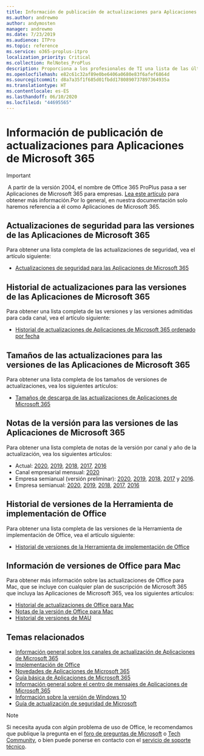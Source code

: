 ```yaml
---
title: Información de publicación de actualizaciones para Aplicaciones de Microsoft 365
ms.author: andrewmo
author: andymosten
manager: andrewmo
ms.date: 7/23/2019
ms.audience: ITPro
ms.topic: reference
ms.service: o365-proplus-itpro
localization_priority: Critical
ms.collection: RelNotes_ProPlus
description: Proporciona a los profesionales de TI una lista de las últimas versiones de las Aplicaciones de Microsoft 365 para cada canal de actualización y vínculos a notas de la versión y el historial de actualizaciones.
ms.openlocfilehash: e82c61c32af89e0be6406a0680e83f6afef6864d
ms.sourcegitcommit: d8a7a35f1f685d01fbdd1780890737897364935a
ms.translationtype: HT
ms.contentlocale: es-ES
ms.lasthandoff: 06/10/2020
ms.locfileid: "44695565"
---
```

# <a name="release-information-for-updates-to-microsoft-365-apps"></a>Información de publicación de actualizaciones para Aplicaciones de Microsoft 365


> [!IMPORTANT]
> A partir de la versión 2004, el nombre de Office 365 ProPlus pasa a ser Aplicaciones de Microsoft 365 para empresas. [Lea este artículo](https://go.microsoft.com/fwlink/p/?linkid=2123420) para obtener más información.Por lo general, en nuestra documentación solo haremos referencia a él como Aplicaciones de Microsoft 365.


## <a name="security-updates-for-microsoft-365-apps-releases"></a>Actualizaciones de seguridad para las versiones de las Aplicaciones de Microsoft 365

Para obtener una lista completa de las actualizaciones de seguridad, vea el artículo siguiente:
 - [Actualizaciones de seguridad para las Aplicaciones de Microsoft 365](microsoft365-apps-security-updates.md)


## <a name="update-history-for-microsoft-365-apps-releases"></a>Historial de actualizaciones para las versiones de las Aplicaciones de Microsoft 365

Para obtener una lista completa de las versiones y las versiones admitidas para cada canal, vea el artículo siguiente:

- [Historial de actualizaciones de Aplicaciones de Microsoft 365 ordenado por fecha](update-history-microsoft365-apps-by-date.md)


 ## <a name="update-sizes-for-microsoft-365-apps-releases"></a>Tamaños de las actualizaciones para las versiones de las Aplicaciones de Microsoft 365

Para obtener una lista completa de los tamaños de versiones de actualizaciones, vea los siguientes artículos:
 - [Tamaños de descarga de las actualizaciones de Aplicaciones de Microsoft 365](download-sizes-microsoft365-apps-updates.md)

## <a name="release-notes-for-microsoft-365-apps-releases"></a>Notas de la versión para las versiones de las Aplicaciones de Microsoft 365

Para obtener una lista completa de notas de la versión por canal y año de la actualización, vea los siguientes artículos:
 - Actual: [2020](current-channel.md), [2019](monthly-channel-2019.md), [2018](monthly-channel-2018.md), [2017](monthly-channel-2017.md), [2016](monthly-channel-2016.md)
 - Canal empresarial mensual: [2020](monthly-enterprise-channel.md)
 - Empresa semianual (versión preliminar): [2020](semi-annual-enterprise-channel-preview.md), [2019](semi-annual-channel-targeted-2019.md), [2018](semi-annual-channel-targeted-2018.md), [2017](semi-annual-channel-targeted-2017.md) y [2016](semi-annual-channel-targeted-2016.md).
 - Empresa semianual: [2020](semi-annual-enterprise-channel.md), [2019](semi-annual-channel-2019.md), [2018](semi-annual-channel-2018.md), [2017](semi-annual-channel-2017.md), [2016](semi-annual-channel-2016.md)

 ## <a name="release-history-for-office-deployment-tool"></a>Historial de versiones de la Herramienta de implementación de Office
 Para obtener una lista completa de las versiones de la Herramienta de implementación de Office, vea el artículo siguiente:
 - [Historial de versiones de la Herramienta de implementación de Office](ODT-release-history.md)

## <a name="office-for-mac-release-information"></a>Información de versiones de Office para Mac

Para obtener más información sobre las actualizaciones de Office para Mac, que se incluye con cualquier plan de suscripción de Microsoft 365 que incluya las Aplicaciones de Microsoft 365, vea los siguientes artículos:
 - [Historial de actualizaciones de Office para Mac](update-history-office-for-mac.md)
 - [Notas de la versión de Office para Mac](release-notes-office-for-mac.md)
 - [Historial de versiones de MAU](release-history-microsoft-autoupdate.md)


## <a name="related-topics"></a>Temas relacionados

- [Información general sobre los canales de actualización de Aplicaciones de Microsoft 365](https://docs.microsoft.com/deployoffice/overview-of-update-channels-for-office-365-proplus)
- [Implementación de Office](https://docs.microsoft.com/deployoffice/)
- [Novedades de Aplicaciones de Microsoft 365](https://support.office.com/article/95c8d81d-08ba-42c1-914f-bca4603e1426)
- [Guía básica de Aplicaciones de Microsoft 365](https://products.office.com/business/office-365-roadmap)
- [Información general sobre el centro de mensajes de Aplicaciones de Microsoft 365](https://support.office.com/article/38fb3333-bfcc-4340-a37b-deda509c2093)
- [Información sobre la versión de Windows 10](https://www.microsoft.com/itpro/windows-10/release-information)
- [Guía de actualización de seguridad de Microsoft](https://portal.msrc.microsoft.com/)

> [!NOTE]
> Si necesita ayuda con algún problema de uso de Office, le recomendamos que publique la pregunta en el [foro de preguntas de Microsoft](https://answers.microsoft.com/) o [Tech Community](https://techcommunity.microsoft.com/), o bien puede ponerse en contacto con el [servicio de soporte técnico](https://support.microsoft.com/contactus).

